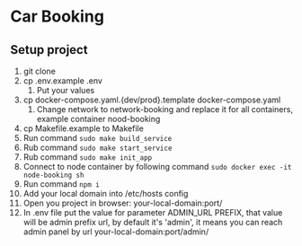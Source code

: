 # Car Booking

## Setup project
1. git clone
2. cp .env.example .env
   1. Put your values
3. cp docker-compose.yaml.{dev/prod}.template docker-compose.yaml
   1. Change network to network-booking and replace it for all containers,
   example container nood-booking 
4. cp Makefile.example to Makefile
5. Run command `sudo make build_service`
6. Rub command `sudo make start_service`
7. Rub command `sudo make init_app`
8. Connect to node container by following command `sudo docker exec -it node-booking sh`
9. Run command `npm i`
10. Add your local domain into /etc/hosts config
11. Open you project in browser: your-local-domain:port/
12. In .env file put the value for parameter ADMIN_URL PREFIX, that value will be admin prefix url,
    by default it's 'admin', it means you can reach admin panel by url your-local-domain:port/admin/
